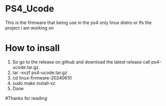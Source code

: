# PS4_Ucode
This is the firmware that being use in the ps4 only linux  distro or lfs the project i am working on

# How to insall
1. So go to the release on github  and download the latest release  call ps4-ucode.tar.gz.
2. tar -xvzf ps4-ucode.tar.gz
3. cd linux-firmware-20240610
4. sudo make install-xz
5. Done

#Thanks for reading 

